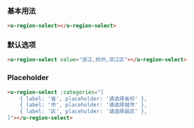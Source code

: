 ### 基本用法

``` html
<u-region-select></u-region-select>
```

### 默认选项

``` html
<u-region-select value="浙江,杭州,滨江区"></u-region-select>
```

### Placeholder

``` html
<u-region-select :categories="[
    { label: '省', placeholder: '请选择省份' },
    { label: '市', placeholder: '请选择城市' },
    { label: '区', placeholder: '请选择县区' },
]"></u-region-select>
```
